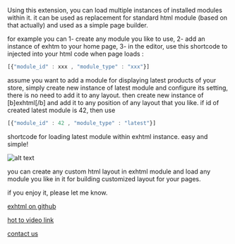 Using this extension, you can load multiple instances of installed modules within it. it can be used as replacement for standard html module (based on that actually) and used as a simple page builder.

for example you can
1- create any module you like to use, 
2- add an instance of exhtm to your home page,
3- in the editor, use this shortcode to injected into your html code when page loads :

```javascript
[{"module_id" : xxx , "module_type" : "xxx"}]
```


assume you want to add a module for displaying latest products of your store, simply create new instance of latest module and configure its setting, there is no need to add it to any layout. 
then create new instance of [b]exhtml[/b] and add it to any position of any layout that you like. if id of created latest module is 42, then use 
```javascript
[{"module_id" : 42 , "module_type" : "latest"}]
``` 
shortcode for loading latest module within exhtml instance.
easy and simple!


![alt text](https://image.opencart.com/original/587780c286873.jpg "exHtml page builder for opencart!")


you can create any custom html layout in exhtml module and load any module you like in it for building customized layout for your pages.

if you enjoy it, please let me know.


[exhtml on github](https://github.com/nasserman/exhtml)

[hot to video link](http://www.aparat.com/v/mG9v1)

[contact us](http://ressan.ir)

